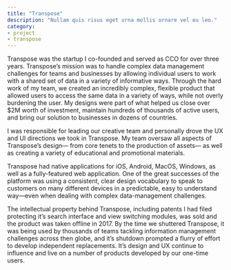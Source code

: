 ```yaml
---
title: "Transpose"
description: "Nullam quis risus eget urna mollis ornare vel eu leo."
category:
- project
- transpose
---
```

<p>Transpose was the startup I co-founded and served as CCO for over three years. Transpose’s mission was to handle complex data management challenges for teams and businesses by allowing individual users to work with a shared set of data in a variety of informative ways. Through the hard work of my team, we created an incredibly complex, flexible product that allowed users to access the same data in a variety of ways, while not overly burdening the user. My designs were part of what helped us close over $2M worth of investment, maintain hundreds of thousands of active users, and bring our solution to businesses in dozens of countries.</p>

<p>I was responsible for leading our creative team and personally drove the UX and UI directions we took in Transpose. My team oversaw all aspects of Transpose’s design— from core tenets to the production of assets— as well as creating a variety of educational and promotional materials.</p>

<p>Transpose had native applications for iOS, Android, MacOS, Windows, as well as a fully-featured web application. One of the great successes of the platform was using a consistent, clear design vocabulary to speak to customers on many different devices in a predictable, easy to understand way—even when dealing with complex data-management challenges.</p>

<p>The intellectual property behind Transpose, including patents I had filed protecting it’s search interface and view switching modules, was sold and the product was taken offline in 2017. By the time we shuttered Transpose, it was being used by thousands of teams tackling information management challenges across then globe, and it’s shutdown prompted a flurry of effort to develop independent replacements. It’s design and UX continue to influence and live on a number of products developed by our one-time users.</p>